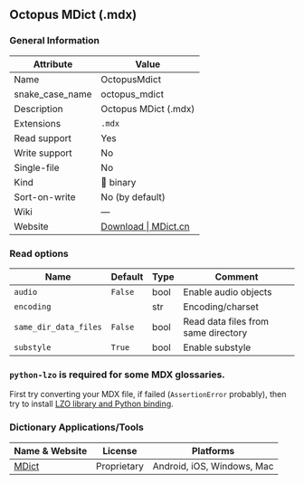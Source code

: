
## Octopus MDict (.mdx) ##

### General Information ###
Attribute | Value
--------- | -------
Name | OctopusMdict
snake_case_name | octopus_mdict
Description | Octopus MDict (.mdx)
Extensions | `.mdx`
Read support | Yes
Write support | No
Single-file | No
Kind | 🔢 binary
Sort-on-write | No (by default)
Wiki | ―
Website | [Download \| MDict.cn](https://www.mdict.cn/wp/?page_id=5325&lang=en)


### Read options ###
Name | Default | Type | Comment
---- | ------- | ---- | -------
`audio` | `False` | bool | Enable audio objects
`encoding` |  | str | Encoding/charset
`same_dir_data_files` | `False` | bool | Read data files from same directory
`substyle` | `True` | bool | Enable substyle




### `python-lzo` is required for **some** MDX glossaries. ###
First try converting your MDX file, if failed (`AssertionError` probably),
then try to install [LZO library and Python binding](../lzo.md).

### Dictionary Applications/Tools ###
Name & Website | License | Platforms
-------------- | ------- | ---------
[MDict](https://www.mdict.cn/) | Proprietary | Android, iOS, Windows, Mac
